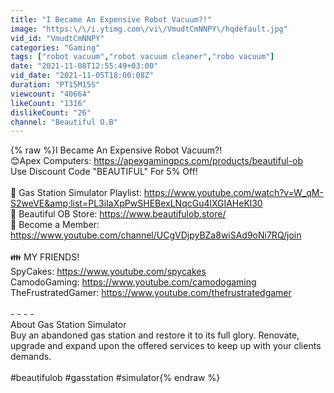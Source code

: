 ```yaml
---
title: "I Became An Expensive Robot Vacuum?!"
image: "https:\/\/i.ytimg.com\/vi\/VmudtCmNNPY\/hqdefault.jpg"
vid_id: "VmudtCmNNPY"
categories: "Gaming"
tags: ["robot vacuum","robot vacuum cleaner","robo vacuum"]
date: "2021-11-08T12:55:49+03:00"
vid_date: "2021-11-05T18:00:08Z"
duration: "PT15M15S"
viewcount: "40664"
likeCount: "1316"
dislikeCount: "26"
channel: "Beautiful O.B"
---
```

{% raw %}I Became An Expensive Robot Vacuum?!<br />😊Apex Computers: <a rel="nofollow" target="blank" href="https://apexgamingpcs.com/products/beautiful-ob">https://apexgamingpcs.com/products/beautiful-ob</a><br />      Use Discount Code &quot;BEAUTIFUL&quot; For 5% Off!<br /><br />💚 Gas Station Simulator Playlist: <a rel="nofollow" target="blank" href="https://www.youtube.com/watch?v=W_qM-S2weVE&amp;list=PL3iIaXpPwSHEBexLNqcGu4lXGIAHeKl30">https://www.youtube.com/watch?v=W_qM-S2weVE&amp;list=PL3iIaXpPwSHEBexLNqcGu4lXGIAHeKl30</a><br />🛒 Beautiful OB Store: <a rel="nofollow" target="blank" href="https://www.beautifulob.store/">https://www.beautifulob.store/</a><br />💎 Become a Member: <a rel="nofollow" target="blank" href="https://www.youtube.com/channel/UCgVDjpyBZa8wiSAd9oNi7RQ/join">https://www.youtube.com/channel/UCgVDjpyBZa8wiSAd9oNi7RQ/join</a><br /><br />👪 MY FRIENDS!<br />SpyCakes: <a rel="nofollow" target="blank" href="https://www.youtube.com/spycakes">https://www.youtube.com/spycakes</a><br />CamodoGaming: <a rel="nofollow" target="blank" href="https://www.youtube.com/camodogaming">https://www.youtube.com/camodogaming</a><br />TheFrustratedGamer: <a rel="nofollow" target="blank" href="https://www.youtube.com/thefrustratedgamer">https://www.youtube.com/thefrustratedgamer</a><br /><br />- - - -<br />About Gas Station Simulator<br />Buy an abandoned gas station and restore it to its full glory. Renovate, upgrade and expand upon the offered services to keep up with your clients demands.<br /><br />#beautifulob #gasstation #simulator{% endraw %}
